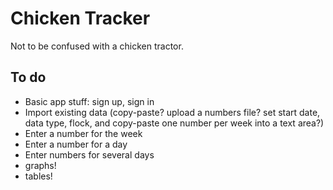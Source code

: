 # Chicken Tracker

Not to be confused with a chicken tractor.

## To do

* Basic app stuff: sign up, sign in
* Import existing data (copy-paste? upload a numbers file? set start date, data type, flock, and copy-paste one number per week into a text area?)
* Enter a number for the week
* Enter a number for a day
* Enter numbers for several days
* graphs!
* tables!
